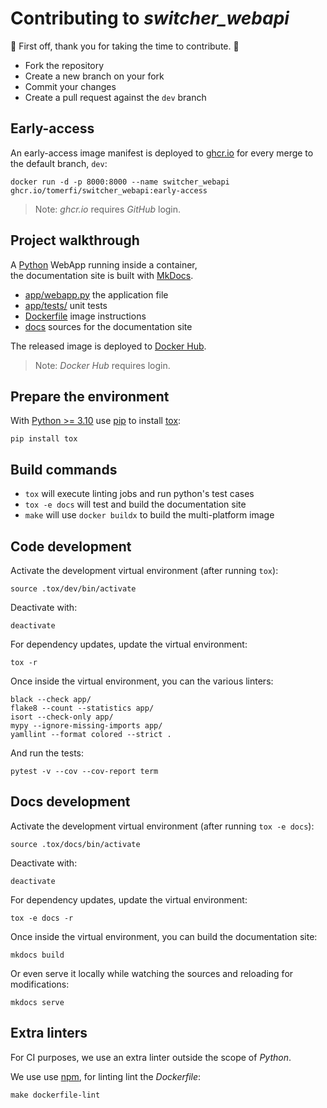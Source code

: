 # Contributing to *switcher_webapi*

:clap: First off, thank you for taking the time to contribute. :clap:

- Fork the repository
- Create a new branch on your fork
- Commit your changes
- Create a pull request against the `dev` branch

## Early-access

An early-access image manifest is deployed to [ghcr.io](https://github.com/TomerFi/switcher_webapi/pkgs/container/switcher_webapi)
for every merge to the default branch, `dev`:

```shell
docker run -d -p 8000:8000 --name switcher_webapi ghcr.io/tomerfi/switcher_webapi:early-access
```

> Note: *ghcr.io* requires *GitHub* login.

## Project walkthrough

A [Python](https://www.python.org/) WebApp running inside a container,<br/>
the documentation site is built with [MkDocs](https://www.mkdocs.org/).

- [app/webapp.py](https://github.com/TomerFi/switcher_webapi/blob/dev/app/webapp.py) the application file
- [app/tests/](https://github.com/TomerFi/switcher_webapi/tree/dev/app/tests) unit tests
- [Dockerfile](https://github.com/TomerFi/switcher_webapi/blob/dev/Dockerfile) image instructions
- [docs](https://github.com/TomerFi/switcher_webapi/tree/dev/docs) sources for the documentation site

The released image is deployed to [Docker Hub](https://hub.docker.com/r/tomerfi/switcher_webapi).

> Note: *Docker Hub* requires login.

## Prepare the environment

With [Python >= 3.10](https://www.python.org/) use [pip](https://pypi.org/project/pip/) to install
[tox](https://tox.readthedocs.io/):

```shell
pip install tox
```

## Build commands

- `tox` will execute linting jobs and run python's test cases
- `tox -e docs` will test and build the documentation site
- `make` will use `docker buildx` to build the multi-platform image

## Code development

Activate the development virtual environment (after running `tox`):

```shell
source .tox/dev/bin/activate
```

Deactivate with:

```shell
deactivate
```

For dependency updates, update the virtual environment:

```shell
tox -r
```

Once inside the virtual environment, you can the various linters:

```shell
black --check app/
flake8 --count --statistics app/
isort --check-only app/
mypy --ignore-missing-imports app/
yamllint --format colored --strict .
```

And run the tests:

```shell
pytest -v --cov --cov-report term
```

## Docs development

Activate the development virtual environment (after running `tox -e docs`):

```shell
source .tox/docs/bin/activate
```

Deactivate with:

```shell
deactivate
```

For dependency updates, update the virtual environment:

```shell
tox -e docs -r
```

Once inside the virtual environment, you can build the documentation site:

```shell
mkdocs build
```

Or even serve it locally while watching the sources and reloading for modifications:

```shell
mkdocs serve
```

## Extra linters

For CI purposes, we use an extra linter outside the scope of *Python*.

We use use [npm](https://www.npmjs.com/), for linting lint the *Dockerfile*:

```shell
make dockerfile-lint
```
